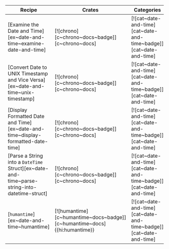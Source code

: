 | Recipe | Crates | Categories |
|--------|--------|------------|
| [Examine the Date and Time][ex~date-and-time~examine-date-and-time] | [![chrono][c~chrono~docs~badge]][c~chrono~docs] | [![cat~date-and-time][cat~date-and-time~badge]][cat~date-and-time] |
| [Convert Date to UNIX Timestamp and Vice Versa][ex~date-and-time~unix-timestamp] | [![chrono][c~chrono~docs~badge]][c~chrono~docs] | [![cat~date-and-time][cat~date-and-time~badge]][cat~date-and-time] |
| [Display Formatted Date and Time][ex~date-and-time~display-formatted-date-time] | [![chrono][c~chrono~docs~badge]][c~chrono~docs] | [![cat~date-and-time][cat~date-and-time~badge]][cat~date-and-time] |
| [Parse a String into a `DateTime` Struct][ex~date-and-time~parse-string-into-datetime-struct] | [![chrono][c~chrono~docs~badge]][c~chrono~docs] | [![cat~date-and-time][cat~date-and-time~badge]][cat~date-and-time] |
| [`humantime`][ex~date-and-time~humantime] | [![humantime][c~humantime~docs~badge]][c~humantime~docs]{{hi:humantime}} | [![cat~date-and-time][cat~date-and-time~badge]][cat~date-and-time] |
